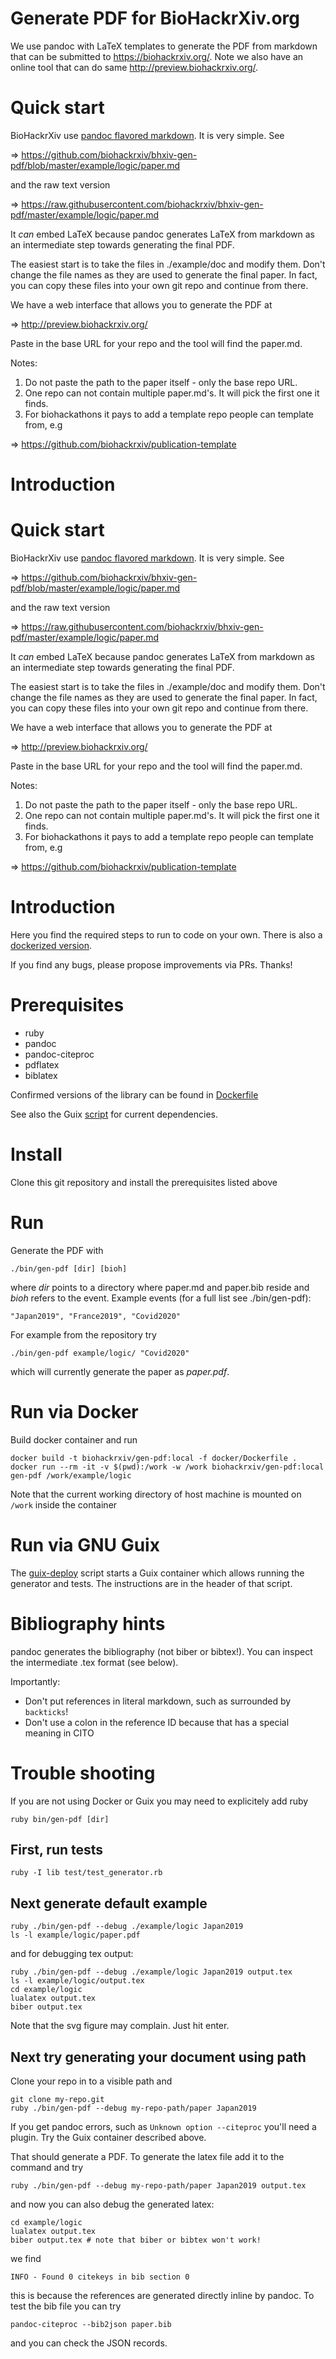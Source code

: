 # Generate PDF for BioHackrXiv.org

We use pandoc with LaTeX templates to generate the PDF from markdown
that can be submitted to https://biohackrxiv.org/. Note we also have
an online tool that can do same http://preview.biohackrxiv.org/.

# Quick start

BioHackrXiv use [pandoc flavored markdown](https://pandoc.org/MANUAL.html#pandocs-markdown). It is very simple. See

=> https://github.com/biohackrxiv/bhxiv-gen-pdf/blob/master/example/logic/paper.md

and the raw text version

=> https://raw.githubusercontent.com/biohackrxiv/bhxiv-gen-pdf/master/example/logic/paper.md

It *can* embed LaTeX because pandoc generates LaTeX from markdown as an intermediate step towards generating the final PDF.

The easiest start is to take the files in ./example/doc and modify them. Don't change the file names as they are used to generate the final paper. In fact, you can copy these files into your own git repo and continue from there.

We have a web interface that allows you to generate the PDF at

=> http://preview.biohackrxiv.org/

Paste in the base URL for your repo and the tool will find the paper.md.

Notes:

1. Do not paste the path to the paper itself - only the base repo URL.
2. One repo can not contain multiple paper.md's. It will pick the first one it finds.
3. For biohackathons it pays to add a template repo people can template from, e.g

=> https://github.com/biohackrxiv/publication-template

# Introduction


# Quick start

BioHackrXiv use [pandoc flavored markdown](https://pandoc.org/MANUAL.html#pandocs-markdown). It is very simple. See

=> https://github.com/biohackrxiv/bhxiv-gen-pdf/blob/master/example/logic/paper.md

and the raw text version

=> https://raw.githubusercontent.com/biohackrxiv/bhxiv-gen-pdf/master/example/logic/paper.md

It *can* embed LaTeX because pandoc generates LaTeX from markdown as an intermediate step towards generating the final PDF.

The easiest start is to take the files in ./example/doc and modify them. Don't change the file names as they are used to generate the final paper. In fact, you can copy these files into your own git repo and continue from there.

We have a web interface that allows you to generate the PDF at

=> http://preview.biohackrxiv.org/

Paste in the base URL for your repo and the tool will find the paper.md.

Notes:

1. Do not paste the path to the paper itself - only the base repo URL.
2. One repo can not contain multiple paper.md's. It will pick the first one it finds.
3. For biohackathons it pays to add a template repo people can template from, e.g

=> https://github.com/biohackrxiv/publication-template

# Introduction


Here you find the required steps to run to code on your own. There is also a [dockerized version](#run-via-docker).

If you find any bugs, please propose improvements via PRs. Thanks!

# Prerequisites

- ruby
- pandoc
- pandoc-citeproc
- pdflatex
- biblatex

Confirmed versions of the library can be found in [Dockerfile](https://github.com/biohackrxiv/bhxiv-gen-pdf/blob/master/docker/Dockerfile)

See also the Guix [script](.guix-deploy) for current dependencies.

# Install

Clone this git repository and install the prerequisites listed above

# Run

Generate the PDF with

    ./bin/gen-pdf [dir] [bioh]

where *dir* points to a directory where paper.md and paper.bib reside
and *bioh* refers to the event. Example events (for a full list see ./bin/gen-pdf):

    "Japan2019", "France2019", "Covid2020"

For example from the repository try

    ./bin/gen-pdf example/logic/ "Covid2020"

which will currently generate the paper as *paper.pdf*.

# Run via Docker

Build docker container and run

    docker build -t biohackrxiv/gen-pdf:local -f docker/Dockerfile .
    docker run --rm -it -v $(pwd):/work -w /work biohackrxiv/gen-pdf:local gen-pdf /work/example/logic

Note that the current working directory of host machine is mounted on `/work` inside the container

# Run via GNU Guix

The [guix-deploy](./.guix-deploy) script starts a Guix container which allows running
the generator and tests. The instructions are in the header of that script.

# Bibliography hints

pandoc generates the bibliography (not biber or bibtex!).
You can inspect the intermediate .tex format (see below).

Importantly:

* Don't put references in literal markdown, such as surrounded by `backticks`!
* Don't use a colon in the reference ID because that has a special meaning in CITO

# Trouble shooting

If you are not using Docker or Guix you may need to explicitely add ruby

    ruby bin/gen-pdf [dir]

## First, run tests

    ruby -I lib test/test_generator.rb

## Next generate default example

    ruby ./bin/gen-pdf --debug ./example/logic Japan2019
    ls -l example/logic/paper.pdf

and for debugging tex output:

    ruby ./bin/gen-pdf --debug ./example/logic Japan2019 output.tex
    ls -l example/logic/output.tex
    cd example/logic
    lualatex output.tex
    biber output.tex

Note that the svg figure may complain. Just hit enter.

## Next try generating your document using path

Clone your repo in to a visible path and

    git clone my-repo.git
    ruby ./bin/gen-pdf --debug my-repo-path/paper Japan2019

If you get pandoc errors, such as `Unknown option --citeproc` you'll need a plugin.
Try the Guix container described above.

That should generate a PDF. To generate the latex file add it to the command and try

    ruby ./bin/gen-pdf --debug my-repo-path/paper Japan2019 output.tex

and now you can also debug the generated latex:

    cd example/logic
    lualatex output.tex
    biber output.tex # note that biber or bibtex won't work!

we find

    INFO - Found 0 citekeys in bib section 0

this is because the references are generated directly inline by pandoc. To test the bib file you can try

    pandoc-citeproc --bib2json paper.bib

and you can check the JSON records.
